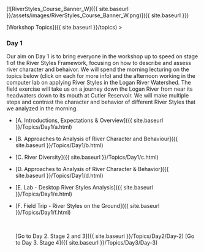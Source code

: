 [![RiverStyles_Course_Banner_W]({{ site.baseurl }}/assets/images/RiverStyles_Course_Banner_W.png)]({{ site.baseurl }})



[Workshop Topics]({{ site.baseurl }}/topics)‎ > ‎

### Day 1

Our aim on Day 1 is to bring everyone in the workshop up to speed on stage 1 of the River Styles Framework, focusing on how to describe and assess river character and behaivor. We will spend the morning lecturing on the topics below (click on each for more info) and the afternoon working in the computer lab on applying River Styles in the Logan River Watershed. The field exercise will take us on a journey down the Logan River from near its headwaters down to its mouth at Cutler Reservoir. We will make multiple stops and contrast the character and behavior of different River Styles that we analyzed in the morning. 

- [A. Introductions, Expectations & Overview]({{ site.baseurl }}/Topics/Day1/a.html)

- [B. Approaches to Analysis of River Character and Behaviour]({{ site.baseurl }}/Topics/Day1/b.html)

- [C. River Diversity]({{ site.baseurl }}/Topics/Day1/c.html)

- [D. Approaches to Analysis of River Character & Behavior]({{ site.baseurl }}/Topics/Day1/d.html)

- [E. Lab - Desktop River Styles Analysis]({{ site.baseurl }}/Topics/Day1/e.html)

- [F. Field Trip - River Styles on the Ground]({{ site.baseurl }}/Topics/Day1/f.html)

  ​


  [Go to Day 2. Stage 2 and 3]({{ site.baseurl }}/Topics/Day2/Day-2)    			    [Go to Day 3. Stage 4]({{ site.baseurl }}/Topics/Day3/Day-3)

